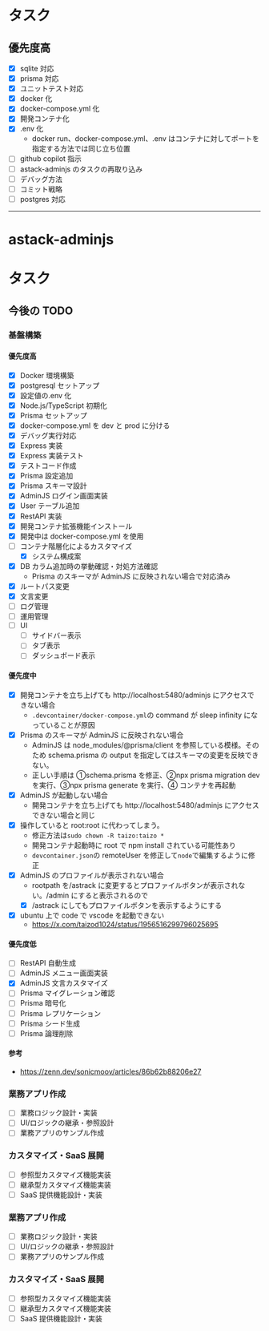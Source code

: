 # タスク

## 優先度高

- [x] sqlite 対応
- [x] prisma 対応
- [x] ユニットテスト対応
- [x] docker 化
- [x] docker-compose.yml 化
- [x] 開発コンテナ化
- [x] .env 化
  - docker run、docker-compose.yml、.env はコンテナに対してポートを指定する方法では同じ立ち位置
- [ ] github copilot 指示
- [ ] astack-adminjs のタスクの再取り込み
- [ ] デバッグ方法
- [ ] コミット戦略
- [ ] postgres 対応

---

# astack-adminjs

# タスク

## 今後の TODO

### 基盤構築

#### 優先度高

- [x] Docker 環境構築
- [x] postgresql セットアップ
- [x] 設定値の.env 化
- [x] Node.js/TypeScript 初期化
- [x] Prisma セットアップ
- [x] docker-compose.yml を dev と prod に分ける
- [x] デバッグ実行対応
- [x] Express 実装
- [x] Express 実装テスト
- [x] テストコード作成
- [x] Prisma 設定追加
- [x] Prisma スキーマ設計
- [x] AdminJS ログイン画面実装
- [x] User テーブル追加
- [x] RestAPI 実装
- [x] 開発コンテナ拡張機能インストール
- [x] 開発中は docker-compose.yml を使用
- [ ] コンテナ階層化によるカスタマイズ
  - [x] システム構成案
- [x] DB カラム追加時の挙動確認・対処方法確認
  - Prisma のスキーマが AdminJS に反映されない場合で対応済み
- [x] ルートパス変更
- [x] 文言変更
- [ ] ログ管理
- [ ] 運用管理
- [ ] UI
  - [ ] サイドバー表示
  - [ ] タブ表示
  - [ ] ダッシュボード表示

#### 優先度中

- [x] 開発コンテナを立ち上げても http://localhost:5480/adminjs にアクセスできない場合
  - `.devcontainer/docker-compose.yml`の command が sleep infinity になっていることが原因
- [x] Prisma のスキーマが AdminJS に反映されない場合
  - AdminJS は node_modules/@prisma/client を参照している模様。そのため schema.prisma の output を指定してはスキーマの変更を反映できない。
  - 正しい手順は ①schema.prisma を修正、②npx prisma migration dev を実行、③npx prisma generate を実行、④ コンテナを再起動
- [x] AdminJS が起動しない場合
  - 開発コンテナを立ち上げても http://localhost:5480/adminjs にアクセスできない場合と同じ
- [x] 操作していると root:root に代わってしまう。
  - 修正方法は`sudo chown -R taizo:taizo *`
  - 開発コンテナ起動時に root で npm install されている可能性あり
  - `devcontainer.json`の remoteUser を修正して`node`で編集するように修正
- [x] AdminJS のプロファイルが表示されない場合
  - rootpath を/astrack に変更するとプロファイルボタンが表示されない。/admin にすると表示されるので
  - [x] /astrack にしてもプロファイルボタンを表示するようにする
- [x] ubuntu 上で code で vscode を起動できない
  - https://x.com/taizod1024/status/1956516299796025695

#### 優先度低

- [ ] RestAPI 自動生成
- [ ] AdminJS メニュー画面実装
- [x] AdminJS 文言カスタマイズ
- [ ] Prisma マイグレーション確認
- [ ] Prisma 暗号化
- [ ] Prisma レプリケーション
- [ ] Prisma シード生成
- [ ] Prisma 論理削除

#### 参考

- https://zenn.dev/sonicmoov/articles/86b62b88206e27

### 業務アプリ作成

- [ ] 業務ロジック設計・実装
- [ ] UI/ロジックの継承・参照設計
- [ ] 業務アプリのサンプル作成

### カスタマイズ・SaaS 展開

- [ ] 参照型カスタマイズ機能実装
- [ ] 継承型カスタマイズ機能実装
- [ ] SaaS 提供機能設計・実装

### 業務アプリ作成

- [ ] 業務ロジック設計・実装
- [ ] UI/ロジックの継承・参照設計
- [ ] 業務アプリのサンプル作成

### カスタマイズ・SaaS 展開

- [ ] 参照型カスタマイズ機能実装
- [ ] 継承型カスタマイズ機能実装
- [ ] SaaS 提供機能設計・実装
